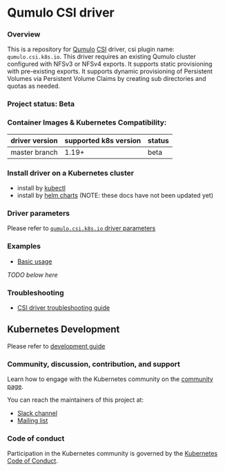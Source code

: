 # Qumulo CSI driver
<!---
[![Coverage Status](https://coveralls.io/repos/github/kubernetes-csi/csi-driver-nfs/badge.svg?branch=master)](https://coveralls.io/github/kubernetes-csi/csi-driver-nfs?branch=master)
-->

### Overview

This is a repository for [Qumulo](https://qumulo.com/) [CSI](https://kubernetes-csi.github.io/docs/) driver, csi plugin name: `qumulo.csi.k8s.io`. This driver requires an existing Qumulo cluster configured with NFSv3 or NFSv4 exports. It supports static provisioning with pre-existing exports. It supports dynamic provisioning of Persistent Volumes via Persistent Volume Claims by creating sub directories and quotas as needed.

### Project status: Beta

### Container Images & Kubernetes Compatibility:
|driver version  | supported k8s version | status |
|----------------|-----------------------|--------|
|master branch   | 1.19+                 | beta   |

### Install driver on a Kubernetes cluster
 - install by [kubectl](./docs/install-qumulo-csi-driver.md)
 - install by [helm charts](./charts) (NOTE: these docs have not been updated yet)

### Driver parameters
Please refer to [`qumulo.csi.k8s.io` driver parameters](./docs/driver-parameters.md)

### Examples
 - [Basic usage](./deploy/example/README.md)

*TODO below here*

### Troubleshooting
 - [CSI driver troubleshooting guide](./docs/csi-debug.md) 

## Kubernetes Development
Please refer to [development guide](./docs/csi-dev.md)

### Community, discussion, contribution, and support

Learn how to engage with the Kubernetes community on the [community page](http://kubernetes.io/community/).

You can reach the maintainers of this project at:

- [Slack channel](https://kubernetes.slack.com/messages/sig-storage)
- [Mailing list](https://groups.google.com/forum/#!forum/kubernetes-sig-storage)

### Code of conduct

Participation in the Kubernetes community is governed by the [Kubernetes Code of Conduct](code-of-conduct.md).

[owners]: https://git.k8s.io/community/contributors/guide/owners.md
[Creative Commons 4.0]: https://git.k8s.io/website/LICENSE
